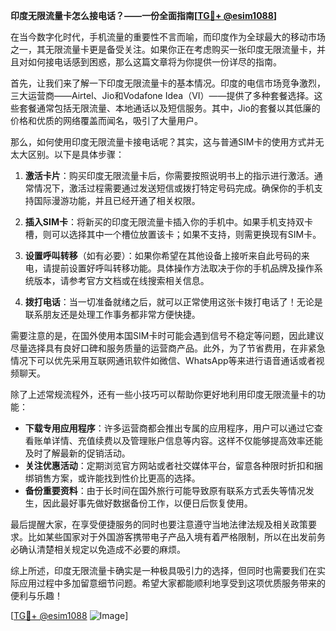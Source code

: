 **印度无限流量卡怎么接电话？——一份全面指南[[TG💪+ @esim1088](https://t.me/s/esim1088)]**

在当今数字化时代，手机流量的重要性不言而喻，而印度作为全球最大的移动市场之一，其无限流量卡更是备受关注。如果你正在考虑购买一张印度无限流量卡，并且对如何接电话感到困惑，那么这篇文章将为你提供一份详尽的指南。

首先，让我们来了解一下印度无限流量卡的基本情况。印度的电信市场竞争激烈，三大运营商——Airtel、Jio和Vodafone Idea（VI）——提供了多种套餐选择。这些套餐通常包括无限流量、本地通话以及短信服务。其中，Jio的套餐以其低廉的价格和优质的网络覆盖而闻名，吸引了大量用户。

那么，如何使用印度无限流量卡接电话呢？其实，这与普通SIM卡的使用方式并无太大区别。以下是具体步骤：

1. **激活卡片**：购买印度无限流量卡后，你需要按照说明书上的指示进行激活。通常情况下，激活过程需要通过发送短信或拨打特定号码完成。确保你的手机支持国际漫游功能，并且已经开通了相关权限。

2. **插入SIM卡**：将新买的印度无限流量卡插入你的手机中。如果手机支持双卡槽，则可以选择其中一个槽位放置该卡；如果不支持，则需更换现有SIM卡。

3. **设置呼叫转移**（如有必要）：如果你希望在其他设备上接听来自此号码的来电，请提前设置好呼叫转移功能。具体操作方法取决于你的手机品牌及操作系统版本，请参考官方文档或在线搜索相关信息。

4. **拨打电话**：当一切准备就绪之后，就可以正常使用这张卡拨打电话了！无论是联系朋友还是处理工作事务都非常方便快捷。

需要注意的是，在国外使用本国SIM卡时可能会遇到信号不稳定等问题，因此建议尽量选择具有良好口碑和服务质量的运营商产品。此外，为了节省费用，在非紧急情况下可以优先采用互联网通讯软件如微信、WhatsApp等来进行语音通话或者视频聊天。

除了上述常规流程外，还有一些小技巧可以帮助你更好地利用印度无限流量卡的功能：

- **下载专用应用程序**：许多运营商都会推出专属的应用程序，用户可以通过它查看账单详情、充值续费以及管理账户信息等内容。这样不仅能够提高效率还能及时了解最新的促销活动。
- **关注优惠活动**：定期浏览官方网站或者社交媒体平台，留意各种限时折扣和捆绑销售方案，或许能找到性价比更高的选择。
- **备份重要资料**：由于长时间在国外旅行可能导致原有联系方式丢失等情况发生，因此最好事先做好数据备份工作，以便日后恢复使用。

最后提醒大家，在享受便捷服务的同时也要注意遵守当地法律法规及相关政策要求。比如某些国家对于外国游客携带电子产品入境有着严格限制，所以在出发前务必确认清楚相关规定以免造成不必要的麻烦。

综上所述，印度无限流量卡确实是一种极具吸引力的选择，但同时也需要我们在实际应用过程中多加留意细节问题。希望大家都能顺利地享受到这项优质服务带来的便利与乐趣！

[[TG💪+ @esim1088](https://t.me/s/esim1088) ![Image](https://i.postimg.cc/4NQfJmqS/Snipaste-2025-05-13-00-14-12.png)]